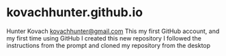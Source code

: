 # kovachhunter.github.io
Hunter Kovach kovachhunter@gmail.com
This my first GitHub account, and my first time using GitHub
I created this new repository
I followed the instructions from the prompt and cloned my repository from the desktop

